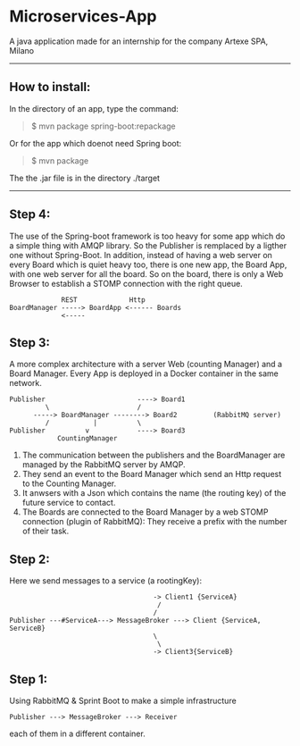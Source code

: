 # Microservices-App

A java application made for an internship for the company Artexe SPA, Milano

--------------

## How to install:

In the directory of an app, type the command:

> $ mvn package spring-boot:repackage

Or for the app which doenot need Spring boot:

> $ mvn package

The the .jar file is in the directory ./target

--------------


## Step 4:

The use of the Spring-boot framework is too heavy for some app which do a simple thing
with AMQP library. So the Publisher is remplaced by a ligther one without Spring-Boot.
In addition, instead of having a web server on every Board which is quiet heavy too,
there is one new app, the Board App, with one web server for all the board. So on the
board, there is only a Web Browser to establish a STOMP connection with the right
queue.

                 REST             Http
	BoardManager -----> BoardApp <------ Boards  
	             <-----




## Step 3:

A more complex architecture with a server Web (counting Manager) and a Board Manager.
Every App is deployed in a Docker container in the same network.



 	Publisher                       ----> Board1
		     \                      /
          -----> BoardManager --------> Board2         (RabbitMQ server)
		     /           |          \
 	Publisher          v            ----> Board3
            	CountingManager


1) The communication between the publishers and the BoardManager are managed by the
RabbitMQ server by AMQP.
2) They send an event to the Board Manager which send an Http request to the Counting Manager.  
3) It anwsers with a Json which contains the name (the routing key) of the future
service to contact.  
4) The Boards are connected to the Board Manager by a web STOMP connection (plugin of RabbitMQ): They receive a prefix with the number of their task.




## Step 2:

Here we send messages to a service (a rootingKey):



                                   	    -> Client1 {ServiceA}
                                         /
                                        /
 	Publisher ---#ServiceA---> MessageBroker ---> Client {ServiceA, ServiceB}
                                        \
                                         \
                                   	    -> Client3{ServiceB}



## Step 1:

Using RabbitMQ & Sprint Boot to make a simple infrastructure


  	Publisher ---> MessageBroker ---> Receiver

each of them in a different container.
